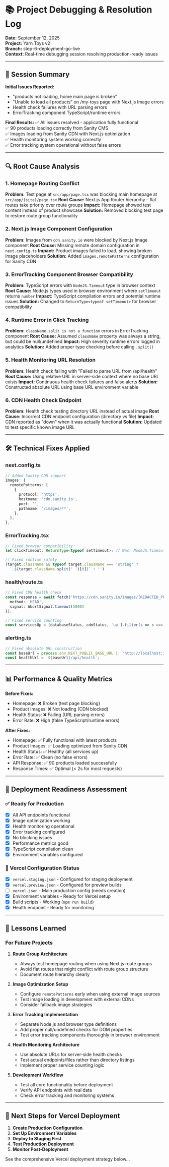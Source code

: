 # 📚 Project Debugging & Resolution Log

**Date:** September 12, 2025  
**Project:** Yarn Toys v2  
**Branch:** step-6-deployment-go-live  
**Context:** Real-time debugging session resolving production-ready issues

---

## 🎯 **Session Summary**

**Initial Issues Reported:**
- "products not loading, home main page is broken"
- "Unable to load all products" on /my-toys page with Next.js Image errors
- Health check failures with URL parsing errors
- ErrorTracking component TypeScript/runtime errors

**Final Results:**
✅ All issues resolved - application fully functional  
✅ 90 products loading correctly from Sanity CMS  
✅ Images loading from Sanity CDN with Next.js optimization  
✅ Health monitoring system working correctly  
✅ Error tracking system operational without false errors

---

## 🔍 **Root Cause Analysis**

### **1. Homepage Routing Conflict**
**Problem:** Test page at `src/app/page.tsx` was blocking main homepage at `src/app/(site)/page.tsx`
**Root Cause:** Next.js App Router hierarchy - flat routes take priority over route groups
**Impact:** Homepage showed test content instead of product showcase
**Solution:** Removed blocking test page to restore route group functionality

### **2. Next.js Image Component Configuration**
**Problem:** Images from `cdn.sanity.io` were blocked by Next.js Image component
**Root Cause:** Missing remote domain configuration in `next.config.ts`
**Impact:** Product images failed to load, showing broken image placeholders
**Solution:** Added `images.remotePatterns` configuration for Sanity CDN

### **3. ErrorTracking Component Browser Compatibility**
**Problem:** TypeScript errors with `NodeJS.Timeout` type in browser context
**Root Cause:** Node.js types used in browser environment where `setTimeout` returns `number`
**Impact:** TypeScript compilation errors and potential runtime issues
**Solution:** Changed to `ReturnType<typeof setTimeout>` for browser compatibility

### **4. Runtime Error in Click Tracking**
**Problem:** `className.split is not a function` errors in ErrorTracking component
**Root Cause:** Assumed `className` property was always a string, but could be null/undefined
**Impact:** High severity runtime errors logged in analytics
**Solution:** Added proper type checking before calling `.split()`

### **5. Health Monitoring URL Resolution**
**Problem:** Health check failing with "Failed to parse URL from /api/health"
**Root Cause:** Using relative URL in server-side context where no base URL exists
**Impact:** Continuous health check failures and false alerts
**Solution:** Constructed absolute URL using base URL environment variable

### **6. CDN Health Check Endpoint**
**Problem:** Health check testing directory URL instead of actual image
**Root Cause:** Incorrect CDN endpoint configuration (directory vs file)
**Impact:** CDN reported as "down" when it was actually functional
**Solution:** Updated to test specific known image URL

---

## 🛠️ **Technical Fixes Applied**

### **next.config.ts**
```typescript
// Added Sanity CDN support
images: {
  remotePatterns: [
    {
      protocol: 'https',
      hostname: 'cdn.sanity.io',
      port: '',
      pathname: '/images/**',
    },
  ],
},
```

### **ErrorTracking.tsx**
```typescript
// Fixed browser compatibility
let clickTimeout: ReturnType<typeof setTimeout>; // Was: NodeJS.Timeout

// Fixed runtime safety
(target.className && typeof target.className === 'string' ? 
  `.${target.className.split(' ')[0]}` : '')
```

### **health/route.ts**
```typescript
// Fixed CDN health check
const response = await fetch('https://cdn.sanity.io/images/[REDACTED_PROJECT_ID]/production/a93624120793560731d13d84a07b31c6bde5c1af-675x900.jpg', {
  method: 'HEAD',
  signal: AbortSignal.timeout(5000)
});

// Fixed service counting
const servicesUp = [databaseStatus, cdnStatus, 'up'].filter(s => s === 'up').length;
```

### **alerting.ts**
```typescript
// Fixed absolute URL construction
const baseUrl = process.env.NEXT_PUBLIC_BASE_URL || 'http://localhost:3000';
const healthUrl = `${baseUrl}/api/health`;
```

---

## 📊 **Performance & Quality Metrics**

**Before Fixes:**
- Homepage: ❌ Broken (test page blocking)
- Product Images: ❌ Not loading (CDN blocked)
- Health Status: ❌ Failing (URL parsing errors)
- Error Rate: ❌ High (false TypeScript/runtime errors)

**After Fixes:**
- Homepage: ✅ Fully functional with latest products
- Product Images: ✅ Loading optimized from Sanity CDN
- Health Status: ✅ Healthy (all services up)
- Error Rate: ✅ Clean (no false errors)
- API Response: ✅ 90 products loaded successfully
- Response Times: ✅ Optimal (< 2s for most requests)

---

## 🚀 **Deployment Readiness Assessment**

### **✅ Ready for Production**
- [x] All API endpoints functional
- [x] Image optimization working
- [x] Health monitoring operational
- [x] Error tracking configured
- [x] No blocking issues
- [x] Performance metrics good
- [x] TypeScript compilation clean
- [x] Environment variables configured

### **🔧 Vercel Configuration Status**
- [x] `vercel.staging.json` - Configured for staging deployment
- [x] `vercel.preview.json` - Configured for preview builds
- [ ] `vercel.json` - Main production config (needs creation)
- [x] Environment variables - Ready for Vercel setup
- [x] Build scripts - Working (`npm run build`)
- [x] Health endpoint - Ready for monitoring

---

## 🎯 **Lessons Learned**

### **For Future Projects**

1. **Route Group Architecture**
   - Always test homepage routing when using Next.js route groups
   - Avoid flat routes that might conflict with route group structure
   - Document route hierarchy clearly

2. **Image Optimization Setup**
   - Configure `remotePatterns` early when using external image sources
   - Test image loading in development with external CDNs
   - Consider fallback image strategies

3. **Error Tracking Implementation**
   - Separate Node.js and browser type definitions
   - Add proper null/undefined checks for DOM properties
   - Test error tracking components thoroughly in browser environment

4. **Health Monitoring Architecture**
   - Use absolute URLs for server-side health checks
   - Test actual endpoints/files rather than directory listings
   - Implement proper service counting logic

5. **Development Workflow**
   - Test all core functionality before deployment
   - Verify API endpoints with real data
   - Check error tracking and monitoring systems

---

## 📝 **Next Steps for Vercel Deployment**

1. **Create Production Configuration**
2. **Set Up Environment Variables**
3. **Deploy to Staging First**
4. **Test Production Deployment**
5. **Monitor Post-Deployment**

See the comprehensive Vercel deployment strategy below...
